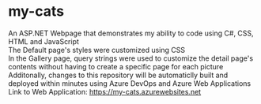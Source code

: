 # my-cats
An ASP.NET Webpage that demonstrates my ability to code using C#, CSS, HTML and JavaScript <br />
The Default page's styles were customized using CSS<br />
In the Gallery page, query strings were used to customize the detail page's contents without having to create a specific page for each picture<br />
Additonally, changes to this repository will be automaticlly built and deployed within minutes using Azure DevOps and Azure Web   Applications <br/>
Link to Web Application: 
https://my-cats.azurewebsites.net

